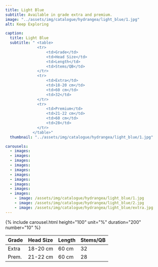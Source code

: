 ```yaml
---
title: Light Blue
subtitle: Available in grade extra and premium.
image: "../assets/img/catalogue/hydrangea/light_blue/1.jpg"
alt: Keep Exploring

caption: 
  title: Light Blue
  subtitle: " <table>
              <tr>
                  <td>Grade</td>
                  <td>Head Size</td>
                  <td>Length</td>
                  <td>Stems/QB</td>
              </tr>
              <tr>
                  <td>Extra</td>
                  <td>18-20 cm</td>
                  <td>60 cm</td>
                  <td>32</td>
              </tr>
              <tr>
                  <td>Premium</td>
                  <td>21-22 cm</td>
                  <td>60 cm</td>
                  <td>28</td>
              </tr>
            </table>"
  thumbnail: "../assets/img/catalogue/hydrangea/light_blue/1.jpg"

carousels:
  - images:
  - images:
  - images:
  - images:
  - images:
  - images:
  - images:
  - images:
  - images:
  - images: 
    - image: /assets/img/catalogue/hydrangea/light_blue/1.jpg
    - image: /assets/img/catalogue/hydrangea/light_blue/2.jpg
    - image: /assets/img/catalogue/hydrangea/light_blue/extra.jpg
---
```


{% include carousel.html height="100" unit="%" duration="200" number="10" %}

|  Grade  |  Head Size | Length | Stems/QB |
|---------|------------|--------|----------|
|  Extra  |  18-20 cm  | 60 cm  |    32    |
|  Prem.  |  21-22 cm  | 60 cm  |    28    |